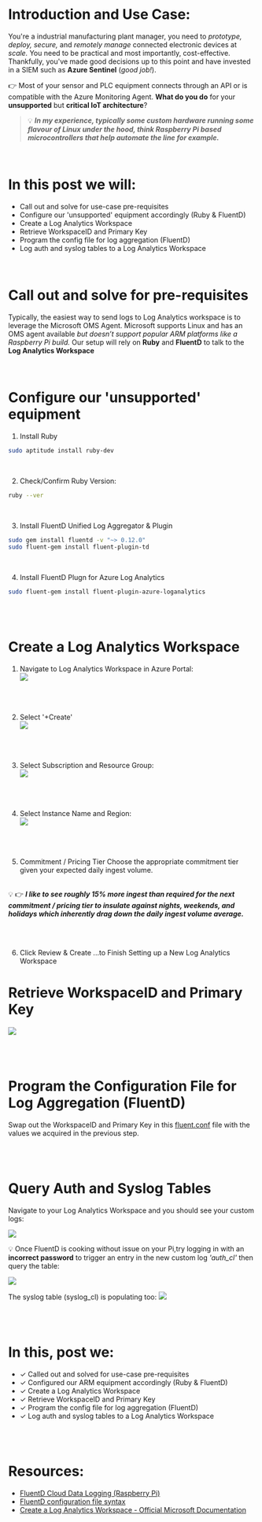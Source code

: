 # Introduction and Use Case:
You're a industrial manufacturing plant manager, you need to _prototype, deploy, secure,_ and _remotely manage_ connected electronic devices at _scale._ You need to be practical and most importantly, cost-effective. Thankfully, you've made good decisions up to this point and have invested in a SIEM such as **Azure Sentinel** (_good job!_).

&#128073; Most of your sensor and PLC equipment connects through an API or is compatible with the Azure Monitoring Agent. **What do you do** for your **unsupported** but **critical IoT architecture**?

 
>  &#128161;  **_In my experience, typically some custom hardware running some flavour of Linux under the hood, think Raspberry Pi based microcontrollers that help automate the line for example._**

<br/>

# In this post we will: 
- Call out and solve for use-case pre-requisites
- Configure our 'unsupported' equipment accordingly (Ruby & FluentD)
- Create a Log Analytics Workspace
- Retrieve WorkspaceID and Primary Key
- Program the config file for log aggregation (FluentD)
- Log auth and syslog tables to a Log Analytics Workspace


<br/>

# Call out and solve for pre-requisites
Typically, the easiest way to send logs to Log Analytics workspace is to leverage the Microsoft OMS Agent. Microsoft supports Linux and has an OMS agent available _but doesn’t support popular ARM platforms like a Raspberry Pi build._ Our setup will rely on **Ruby** and **FluentD** to talk to the **Log Analytics Workspace** 

<br/>

# Configure our 'unsupported' equipment
1. Install Ruby
```bash
sudo aptitude install ruby-dev
```

<br/>

2. Check/Confirm Ruby Version:
```bash
ruby --ver
```

<br/>

3. Install FluentD Unified Log Aggregator & Plugin
```bash
sudo gem install fluentd -v "~> 0.12.0"
sudo fluent-gem install fluent-plugin-td
```

<br/>

4. Install FluentD Plugn for Azure Log Analytics
```bash
sudo fluent-gem install fluent-plugin-azure-loganalytics
```

<br/><br/>

# Create a Log Analytics Workspace
1. Navigate to Log Analytics Workspace in Azure Portal: <br/>
![](/assets/img/iot/LAW1.png)

<br/><br/>

2. Select '+Create' <br/>
![](/assets/img/iot/LAW2.png)

<br/><br/>

3. Select Subscription and Resource Group: <br/>
![](/assets/img/iot/LAW3.png)

<br/><br/>

4. Select Instance Name and Region: <br/>
![](/assets/img/iot/LAW4.png)

<br/><br/>

5. Commitment / Pricing Tier
Choose the appropriate commitment tier given your expected daily ingest volume. <br/><br/>

&#128161;
	&#128073;      **_I like to see roughly 15% more ingest than required for the next commitment / pricing tier to insulate against nights, weekends, and holidays which inherently drag down the daily ingest volume average._** 

<br/><br/>

6. Click Review & Create
 ...to Finish Setting up a New Log Analytics Workspace 

# Retrieve WorkspaceID and Primary Key
![](/assets/img/iot/WorkspaceIDandKey.png)

<br/><br/>

# Program the Configuration File for Log Aggregation (FluentD)
Swap out the WorkspaceID and Primary Key in this [fluent.conf](https://github.com/EEN421/EEN421.github.io/blob/master/assets/Code/iot/fluent.conf) file with the values we acquired in the previous step. 

<br/><br/>

# Query Auth and Syslog Tables
Navigate to your Log Analytics Workspace and you should see your custom logs:

![](/assets/img/iot/CustomLogs.png)

&#128161; Once FluentD is cooking without issue on your Pi,try logging in with an **incorrect password** to trigger an entry in the new custom log _'auth_cl'_ then query the table:

![](/assets/img/iot/Auth_CL.png)

The syslog table (syslog_cl) is populating too: 
![](/assets/img/iot/syslog_cl.png)

<br/><br/>


# In this, post we: 
- &#10003; Called out and solved for use-case pre-requisites
- &#10003; Configured our ARM equipment accordingly (Ruby & FluentD)
- &#10003; Create a Log Analytics Workspace
- &#10003; Retrieve WorkspaceID and Primary Key
- &#10003; Program the config file for log aggregation (FluentD)
- &#10003; Log auth and syslog tables to a Log Analytics Workspace

<br/><br/>

# Resources:
- [FluentD Cloud Data Logging (Raspberry Pi)](https://docs.fluentd.org/v/0.12/articles/raspberrypi-cloud-data-logger)
- [FluentD configuration file syntax](https://docs.fluentd.org/v/0.12/configuration/config-file)
- [Create a Log Analytics Workspace - Official Microsoft Documentation](https://learn.microsoft.com/en-us/azure/azure-monitor/logs/quick-create-workspace?tabs=azure-portal) 
